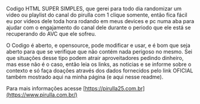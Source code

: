 Codigo HTML SUPER SIMPLES, que gerei para todo dia randomizar um video ou playlist do canal do pirulla com 1 clique somente, 
então fica fácil eu por videos dele toda hora rodando em meus devices e pc numa aba para ajudar com o engajamento do canal
 dele durante o periodo que ele está se recuperando do AVC que ele sofreu. 

O Codigo é aberto, e opensource, pode modificar e usar, e é bom que seja aberto para que se verifique que não contém nada perigoso no mesmo. 
Sei que situações desse tipo podem atrair aproveitadores pedindo dinheiro, mas esse não é o caso, então 
leia os links, as noticias e se informe sobre o contexto e só faça doações através dos dados fornecidos pelo link OFICIAL também 
mostrado aqui na minha página (e aqui nesse readme). 

Para mais informações acesse [https://pirulla25.com.br](https://www.pirulla.com.br/)
